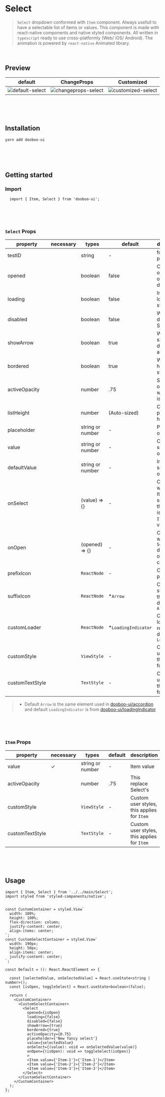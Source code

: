 # Select

> `Select` dropdown conformed with `Item` component. Always usefull to have a selectable list of items or values.
This component is made with react-native components and native styled components. 
All written in `typescript` ready to use cross-platformly (Web/ iOS/ Android).
The animation is powered by `react-native` Animated library.

<br/>

## Preview
| default | ChangeProps | Customized |   
|---|---|---|
|  ![default-select](https://user-images.githubusercontent.com/50701501/88159035-ba62c180-cc47-11ea-9a3b-dfe545a1c47b.gif) | ![changeprops-select](https://user-images.githubusercontent.com/50701501/88159072-c5b5ed00-cc47-11ea-808e-e548a3effaf3.gif)  | ![customized-select](https://user-images.githubusercontent.com/50701501/88159238-fd249980-cc47-11ea-9f94-b6fe1acb7bae.gif) |   

<br/>
<br/>
<br/>

## Installation

```sh
yarn add dooboo-ui
```

<br/>
<br/>
<br/>

## Getting started

### Import

```tsx
  import { Item, Select } from 'dooboo-ui';
```

<br/>
<br/>
<br/>

### `Select` Props

| property         | necessary | types            | default             | description                                                     |
| -----------------| --------- | ---------------- | ------------------- | --------------------------------------------------------------- |
| testID           |           | string           |  -                  | for testing purposes                                            |
| opened           |           | boolean          |  false              | Controlled open state of dropdown                               |
| loading          |           | boolean          |  false              | Indicate loading state                                          |
| disabled         |           | boolean          |  false              | Whether disabled Select                                         |
| showArrow        |           | boolean          |  true               | Whether to show the drop-down arrow                             |
| bordered         |           | boolean          |  true               | Whether has border style                                        |
| activeOpacity    |           | number           |  .75                  | Set the opacity when Item is pressed                            |
| listHeight       |           | number           |  (Auto-sized)       | Config popup height                                             |
| placeholder      |           | string or number |  -                  | Placeholder of select                                           | 
| value            |           | string or number |  -                  | Current selected option                                         |
| defaultValue     |           | string or number |  -                  | Initial selected option                                         |
| onSelect         |           | (value) => {}    |  -                  | Called when a Item is selected, the param is the `Item`'s value |
| onOpen           |           | (opened) => {}   |  -                  | Called when `Select` drop-down open or close                    |
| prefixIcon       |           | `ReactNode`      |  -                  | Custom prefix icon                                              |
| suffixIcon       |           | `ReactNode`      |  *`Arrow`           | Custom suffix icon, this replace default `Arrow`                |
| customLoader     |           | `ReactNode`      |  *`LoadingIndicator`| Custom loader, this replace default `Loader`                    |
| customStyle      |           | `ViewStyle`      |  -                  | Custom user styles, this applies for `Item`                     |
| customTextStyle  |           | `TextStyle`      |  -                  | Custom user styles, this applies for `Item`                     |

> * Default `Arrow` is the same element used in [dooboo-ui/accordion](https://github.com/dooboolab/dooboo-ui/tree/master/main/Accordion) and default `LoadingIndicator` is from [dooboo-ui/loadingIndicator](https://github.com/dooboolab/dooboo-ui/tree/master/main/LoadingIndicator)

<br/>
<br/>
<br/>

### `Item` Props

| property         | necessary | types                      | default              | description 
| -----------------| --------- | -------------------------- | -------------------- | ------------------------------------------- |
| value            | ✓         | string or number           | -                    | Item value                                  |
| activeOpacity    |           | number                     | .75                    | This replace Select's                       |
| customStyle      |           | `ViewStyle`                | -                   | Custom user styles, this applies for `Item` |
| customTextStyle  |           | `TextStyle`                | -                   | Custom user styles, this applies for `Item` |

<br/>
<br/>
<br/>

## Usage

```tsx
import { Item, Select } from '../../main/Select';
import styled from 'styled-components/native';


const CustomContainer = styled.View` 
  width: 100%;
  height: 100%;
  flex-direction: column;
  justify-content: center;
  align-items: center;
`;
const CustomSelectContainer = styled.View`
  width: 190px;
  height: 50px;
  align-items: center;
  justify-content: center;
`;

const Default = (): React.ReactElement => {
  
  const [selectedValue, onSelectedValue] = React.useState<string | number>();
  const [isOpen, toggleSelect] = React.useState<boolean>(false);

  return (
    <CustomContainer>
      <CustomSelectContainer>
        <Select
          opened={isOpen}
          loading={false}
          disabled={false}
          showArrow={true}
          bordered={true}
          activeOpacity={0.75}
          placeholder={'New fancy select'}
          value={selectedValue}
          onSelect={(value): void => onSelectedValue(value)}
          onOpen={(isOpen): void => toggleSelect(isOpen)}
          >
          <Item value={'Item-1'}>{'Item-1'}</Item>
          <Item value={'Item-2'}>{'Item-2'}</Item>
          <Item value={'Item-3'}>{'Item-3'}</Item>
        </Select>
      </CustomSelectContainer>
    </CustomContainer>
  );
};
```
